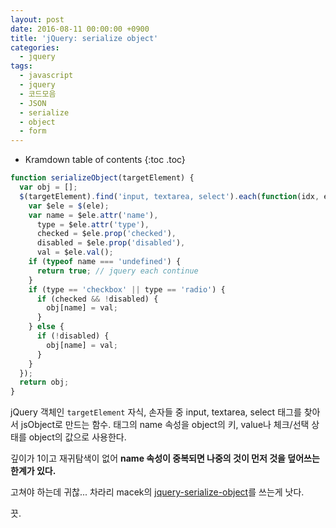 ```yaml
---
layout: post
date: 2016-08-11 00:00:00 +0900
title: 'jQuery: serialize object'
categories:
  - jquery
tags:
  - javascript
  - jquery
  - 코드모음
  - JSON
  - serialize
  - object
  - form
---
```


* Kramdown table of contents
{:toc .toc}

```js
function serializeObject(targetElement) {
  var obj = [];
  $(targetElement).find('input, textarea, select').each(function(idx, ele) {
    var $ele = $(ele);
    var name = $ele.attr('name'),
      type = $ele.attr('type'),
      checked = $ele.prop('checked'),
      disabled = $ele.prop('disabled'),
      val = $ele.val();
    if (typeof name === 'undefined') {
      return true; // jquery each continue
    }
    if (type == 'checkbox' || type == 'radio') {
      if (checked && !disabled) {
        obj[name] = val;
      }
    } else {
      if (!disabled) {
        obj[name] = val;
      }
    }
  });
  return obj;
}
```

jQuery 객체인 `targetElement` 자식, 손자들 중 input, textarea, select 태그를 찾아서 jsObject로 만드는 함수. 태그의 name 속성을 object의 키, value나 체크/선택 상태를 object의 값으로 사용한다.

깊이가 1이고 재귀탐색이 없어 **name 속성이 중복되면 나중의 것이 먼저 것을 덮어쓰는 한계가 있다.**

고쳐야 하는데 귀찮... 차라리 macek의 [jquery-serialize-object](https://github.com/macek/jquery-serialize-object)를 쓰는게 낫다.

끗.
